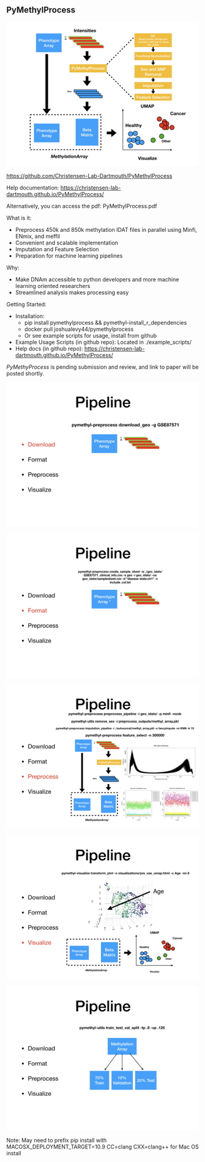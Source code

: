 ## PyMethylProcess

![Overview](https://raw.githubusercontent.com/Christensen-Lab-Dartmouth/PyMethylProcess/master/docs/yimages/pymethylprocess_overview.jpeg)

https://github.com/Christensen-Lab-Dartmouth/PyMethylProcess  

Help documentation: https://christensen-lab-dartmouth.github.io/PyMethylProcess/  

Alternatively, you can access the pdf: PyMethylProcess.pdf

What is it:
* Preprocess 450k and 850k methylation IDAT files in parallel using Minfi, ENmix, and meffil  
* Convenient and scalable implementation  
* Imputation and Feature Selection  
* Preparation for machine learning pipelines    

Why:
* Make DNAm accessible to python developers and more machine learning oriented researchers  
* Streamlined analysis makes processing easy  

Getting Started:  
* Installation:    
    * pip install pymethylprocess && pymethyl-install_r_dependencies  
    * docker pull joshualevy44/pymethylprocess  
    * Or see example scripts for usage, install from github
* Example Usage Scripts (in github repo): Located in ./example_scripts/  
* Help docs (in github repo): https://christensen-lab-dartmouth.github.io/PyMethylProcess/

*PyMethyProcess* is pending submission and review, and link to paper will be posted shortly.

![Download](https://raw.githubusercontent.com/Christensen-Lab-Dartmouth/PyMethylProcess/master/docs/yimages/pipeline-download.jpeg?token=ASyRZ6VozGl-fk1XitRFkeYYZJjArIe7ks5cnkqcwA%3D%3D)

![Format](https://raw.githubusercontent.com/Christensen-Lab-Dartmouth/PyMethylProcess/master/docs/yimages/pipeline-format.jpeg)

![PreProcess](https://raw.githubusercontent.com/Christensen-Lab-Dartmouth/PyMethylProcess/master/docs/yimages/pipeline-preprocess.jpeg)

![Visualize](https://raw.githubusercontent.com/Christensen-Lab-Dartmouth/PyMethylProcess/master/docs/yimages/pipeline-visualize.jpeg)

![Split](https://raw.githubusercontent.com/Christensen-Lab-Dartmouth/PyMethylProcess/master/docs/yimages/pipeline-train-test-split.jpeg)

Note: May need to prefix pip install with MACOSX_DEPLOYMENT_TARGET=10.9 CC=clang CXX=clang++ for Mac OS install
